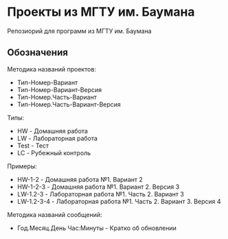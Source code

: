 # Проекты из МГТУ им. Баумана
Репозиорий для программ из МГТУ им. Баумана

## Обозначения

Методика названий проектов:
* Тип-Номер-Вариант
* Тип-Номер-Вариант-Версия
* Тип-Номер.Часть-Вариант
* Тип-Номер.Часть-Вариант-Версия

Типы:
* HW - Домашняя работа
* LW - Лабораторная работа
* Test - Тест
* LC - Рубежный контроль

Примеры:
* HW-1-2 - Домашняя работа №1. Вариант 2
* HW-1-2-3 - Домашняя работа №1. Вариант 2. Версия 3
* LW-1.2-3 - Лабораторная работа №1. Часть 2. Вариант 3
* LW-1.2-3-4 - Лабораторная работа №1. Часть 2. Вариант 3. Версия 4

Методика названий сообщений:
* Год.Месяц.День Час:Минуты - Кратко об обновлении